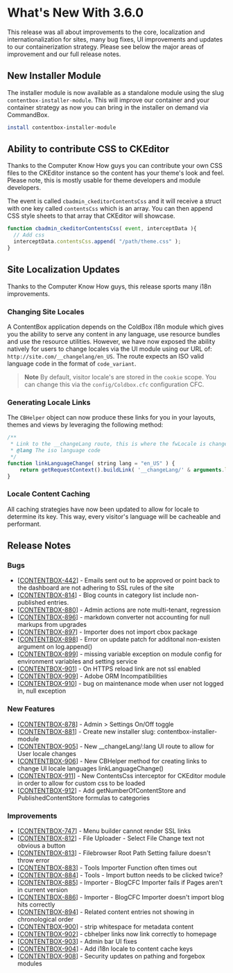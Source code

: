 # What's New With 3.6.0

This release was all about improvements to the core, localization and internationalization for sites, many bug fixes, UI improvements and updates to our containerization strategy. Please see below the major areas of improvement and our full release notes.

## New Installer Module

The installer module is now available as a standalone module using the slug `contentbox-installer-module`. This will improve our container and your container strategy as now you can bring in the installer on demand via CommandBox.

```bash
install contentbox-installer-module
```

## Ability to contribute CSS to CKEditor

Thanks to the Computer Know How guys you can contribute your own CSS files to the CKEditor instance so the content has your theme's look and feel. Please note, this is mostly usable for theme developers and module developers.

The event is called `cbadmin_ckeditorContentsCss` and it will receive a struct with one key called `contentsCss` which is an array. You can then append CSS style sheets to that array that CKEditor will showcase.

```javascript
function cbadmin_ckeditorContentsCss( event, interceptData ){
  // Add css
  interceptData.contentsCss.append( "/path/theme.css" );
}
```

## Site Localization Updates

Thanks to the Computer Know How guys, this release sports many i18n improvements.

### Changing Site Locales

A ContentBox application depends on the ColdBox i18n module which gives you the ability to serve any content in any language, use resource bundles and use the resource utilities. However, we have now exposed the ability natively for users to change locales via the UI module using our URL of: `http://site.com/__changelang/en_US`. The route expects an ISO valid language code in the format of `code_variant`.

> **Note** By default, visitor locale's are stored in the `cookie` scope. You can change this via the `config/Coldbox.cfc` configuration CFC.

### Generating Locale Links

The `CBHelper` object can now produce these links for you in your layouts, themes and views by leveraging the following method:

```javascript
/**
 * Link to the __changeLang route, this is where the fwLocale is changed
 * @lang The iso language code
 */
function linkLanguageChange( string lang = "en_US" ) {
    return getRequestContext().buildLink( '__changeLang/' & arguments.lang );
}
```

### Locale Content Caching

All caching strategies have now been updated to allow for locale to determine its key. This way, every visitor's language will be cacheable and performant.

## Release Notes

### Bugs

* \[[CONTENTBOX-442](https://ortussolutions.atlassian.net/browse/CONTENTBOX-442)\] - Emails sent out to be approved or point back to the dashboard are not adhering to SSL rules of the site
* \[[CONTENTBOX-814](https://ortussolutions.atlassian.net/browse/CONTENTBOX-814)\] - Blog counts in category list include non-published entries.
* \[[CONTENTBOX-880](https://ortussolutions.atlassian.net/browse/CONTENTBOX-880)\] - Admin actions are note multi-tenant, regression
* \[[CONTENTBOX-896](https://ortussolutions.atlassian.net/browse/CONTENTBOX-896)\] - markdown converter not accounting for null markups from upgrades
* \[[CONTENTBOX-897](https://ortussolutions.atlassian.net/browse/CONTENTBOX-897)\] - Importer does not import cbox package
* \[[CONTENTBOX-898](https://ortussolutions.atlassian.net/browse/CONTENTBOX-898)\] - Error on update patch for additonal non-existen argument on log.append\(\)
* \[[CONTENTBOX-899](https://ortussolutions.atlassian.net/browse/CONTENTBOX-899)\] - missing variable exception on module config for environment variables and setting service
* \[[CONTENTBOX-901](https://ortussolutions.atlassian.net/browse/CONTENTBOX-901)\] - On HTTPS reload link are not ssl enabled
* \[[CONTENTBOX-909](https://ortussolutions.atlassian.net/browse/CONTENTBOX-909)\] - Adobe ORM Incompatibilities
* \[[CONTENTBOX-910](https://ortussolutions.atlassian.net/browse/CONTENTBOX-910)\] - bug on maintenance mode when user not logged in, null exception

### New Features

* \[[CONTENTBOX-878](https://ortussolutions.atlassian.net/browse/CONTENTBOX-878)\] - Admin &gt; Settings On/Off toggle
* \[[CONTENTBOX-881](https://ortussolutions.atlassian.net/browse/CONTENTBOX-881)\] - Create new installer slug: contentbox-installer-module
* \[[CONTENTBOX-905](https://ortussolutions.atlassian.net/browse/CONTENTBOX-905)\] - New \_\_changeLang/:lang UI route to allow for User locale changes
* \[[CONTENTBOX-906](https://ortussolutions.atlassian.net/browse/CONTENTBOX-906)\] - New CBHelper method for creating links to change UI locale languages linkLanguageChange\(\)
* \[[CONTENTBOX-911](https://ortussolutions.atlassian.net/browse/CONTENTBOX-911)\] - New ContentsCss interceptor for CKEditor module in order to allow for custom css to be loaded
* \[[CONTENTBOX-912](https://ortussolutions.atlassian.net/browse/CONTENTBOX-912)\] - Add getNumberOfContentStore and PublishedContentStore formulas to categories

### Improvements

* \[[CONTENTBOX-747](https://ortussolutions.atlassian.net/browse/CONTENTBOX-747)\] - Menu builder cannot render SSL links
* \[[CONTENTBOX-812](https://ortussolutions.atlassian.net/browse/CONTENTBOX-812)\] - File Uploader - Select File Change text not obvious a button
* \[[CONTENTBOX-813](https://ortussolutions.atlassian.net/browse/CONTENTBOX-813)\] - Filebrowser Root Path Setting failure doesn't throw error
* \[[CONTENTBOX-883](https://ortussolutions.atlassian.net/browse/CONTENTBOX-883)\] - Tools Importer Function often times out
* \[[CONTENTBOX-884](https://ortussolutions.atlassian.net/browse/CONTENTBOX-884)\] - Tools - Import button needs to be clicked twice?
* \[[CONTENTBOX-885](https://ortussolutions.atlassian.net/browse/CONTENTBOX-885)\] - Importer - BlogCFC Importer fails if Pages aren't in current version
* \[[CONTENTBOX-886](https://ortussolutions.atlassian.net/browse/CONTENTBOX-886)\] - Importer - BlogCFC Importer doesn't import blog hits correctly
* \[[CONTENTBOX-894](https://ortussolutions.atlassian.net/browse/CONTENTBOX-894)\] - Related content entries not showing in chronological order
* \[[CONTENTBOX-900](https://ortussolutions.atlassian.net/browse/CONTENTBOX-900)\] - strip whitespace for metadata content
* \[[CONTENTBOX-902](https://ortussolutions.atlassian.net/browse/CONTENTBOX-902)\] - cbhelper links now link correctly to homepage
* \[[CONTENTBOX-903](https://ortussolutions.atlassian.net/browse/CONTENTBOX-903)\] - Admin bar UI fixes
* \[[CONTENTBOX-904](https://ortussolutions.atlassian.net/browse/CONTENTBOX-904)\] - Add i18n locale to content cache keys
* \[[CONTENTBOX-908](https://ortussolutions.atlassian.net/browse/CONTENTBOX-908)\] - Security updates on pathing and forgebox modules

